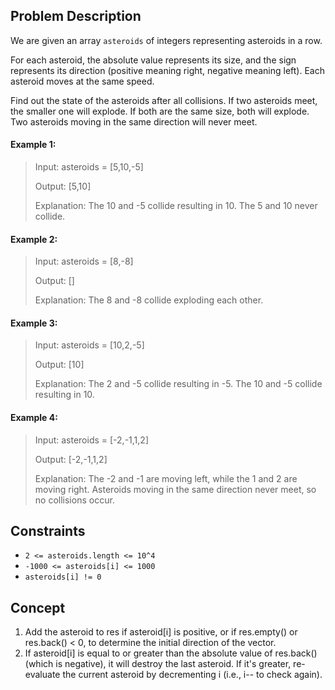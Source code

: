 ## Problem Description

We are given an array `asteroids` of integers representing asteroids in a row.

For each asteroid, the absolute value represents its size, and the sign represents its direction (positive meaning right, negative meaning left). Each asteroid moves at the same speed.

Find out the state of the asteroids after all collisions. If two asteroids meet, the smaller one will explode. If both are the same size, both will explode. Two asteroids moving in the same direction will never meet.

#### Example 1:
> Input: asteroids = [5,10,-5]
>
> Output: [5,10]
>
> Explanation: The 10 and -5 collide resulting in 10. The 5 and 10 never collide.

#### Example 2:
> Input: asteroids = [8,-8]
>
> Output: []
>
> Explanation: The 8 and -8 collide exploding each other.

#### Example 3:
> Input: asteroids = [10,2,-5]
>
> Output: [10]
>
> Explanation: The 2 and -5 collide resulting in -5. The 10 and -5 collide resulting in 10.

#### Example 4:
> Input: asteroids = [-2,-1,1,2]
>
> Output: [-2,-1,1,2]
>
> Explanation: The -2 and -1 are moving left, while the 1 and 2 are moving right. Asteroids moving in the same direction never meet, so no collisions occur.

## Constraints

- `2 <= asteroids.length <= 10^4`
- `-1000 <= asteroids[i] <= 1000`
- `asteroids[i] != 0`

## Concept
1. Add the asteroid to res if asteroid[i] is positive, or if res.empty() or res.back() < 0, to determine the initial direction of the vector.
2. If asteroid[i] is equal to or greater than the absolute value of res.back() (which is negative), it will destroy the last asteroid. If it's greater, re-evaluate the current asteroid by decrementing i (i.e., i-- to check again).
